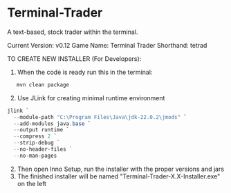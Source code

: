 # Terminal-Trader
A text-based, stock trader within the terminal.

Current Version: v0.12
Game Name: Terminal Trader
Shorthand: tetrad

TO CREATE NEW INSTALLER (For Developers):
1. When the code is ready run this in the terminal:
```powershell
   mvn clean package
```
2. Use JLink for creating minimal runtime environment
```powershell
jlink `
  --module-path "C:\Program Files\Java\jdk-22.0.2\jmods" `
  --add-modules java.base `
  --output runtime `
  --compress 2 `
  --strip-debug `
  --no-header-files `
  --no-man-pages
```
2. Then open Inno Setup, run the installer with the proper versions and jars
3. The finished installer will be named "Terminal-Trader-X.X-Installer.exe" on the left